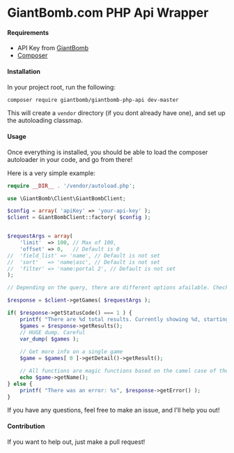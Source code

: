 GiantBomb.com PHP Api Wrapper
=============================

#### Requirements


* API Key from [GiantBomb][1]
* [Composer][2]


#### Installation

In your project root, run the following:

```sh
composer require giantbomb/giantbomb-php-api dev-master
```

This will create a `vendor` directory (if you dont already have one), and set up the autoloading classmap.


#### Usage

Once everything is installed, you should be able to load the composer autoloader in your code, and go from there!

Here is a very simple example:
```php
require __DIR__ . '/vendor/autoload.php';

use \GiantBomb\Client\GiantBombClient;

$config = array( 'apiKey' => 'your-api-key' );
$client = GiantBombClient::factory( $config );


$requestArgs = array(
	'limit'  => 100, // Max of 100,
	'offset' => 0,   // Default is 0
//	'field_list' => 'name', // Default is not set
//	'sort'	 => 'name|asc', // Default is not set
//	'filter' => 'name:portal 2', // Default is not set
);

// Depending on the query, there are different options afailable. Check out the [service description][3] for more information.

$response = $client->getGames( $requestArgs );

if( $response->getStatusCode() === 1 ) {
	printf( "There are %d total results. Currently showing %d, starting at %d", $response->getNumberOfTotalResults(), $response->getNumberOfPageResults(), $response->getOffset() );
	$games = $response->getResults();
	// HUGE dump. Careful
	var_dump( $games );
	
	// Get more info on a single game
	$game = $games[ 0 ]->getDetail()->getResult();

	// All functions are magic functions based on the camel case of the key from the API result. This goes for anything returned from the API
	echo $game->getName();
} else {
	printf( "There was an error: %s", $response->getError() );
}
```

If you have any questions, feel free to make an issue, and I'll help you out!

#### Contribution

If you want to help out, just make a pull request!

[1]: http://api.giantbomb.com/
[2]: http://www.getcomposer.org/
[3]: https://github.com/giantbomb/giantbomb-php-api/blob/master/src/GiantBomb/Resources/config/giant-bomb-1_0.json
